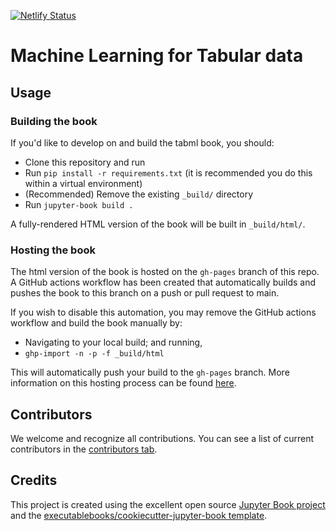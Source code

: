 [![Netlify Status](https://api.netlify.com/api/v1/badges/7619f5df-3af6-4035-912c-9a52c3d4101f/deploy-status)](https://app.netlify.com/sites/tabml/deploys)

# Machine Learning for Tabular data

## Usage

### Building the book

If you'd like to develop on and build the tabml book, you should:

- Clone this repository and run
- Run `pip install -r requirements.txt` (it is recommended you do this within a virtual environment)
- (Recommended) Remove the existing `_build/` directory
- Run `jupyter-book build .`

A fully-rendered HTML version of the book will be built in `_build/html/`.

### Hosting the book

The html version of the book is hosted on the `gh-pages` branch of this repo. A GitHub actions workflow has been created that automatically builds and pushes the book to this branch on a push or pull request to main.

If you wish to disable this automation, you may remove the GitHub actions workflow and build the book manually by:

- Navigating to your local build; and running,
- `ghp-import -n -p -f _build/html`

This will automatically push your build to the `gh-pages` branch. More information on this hosting process can be found [here](https://jupyterbook.org/publish/gh-pages.html#manually-host-your-book-with-github-pages).

## Contributors

We welcome and recognize all contributions. You can see a list of current contributors in the [contributors tab](https://github.com/tiepvupsu/tabml_jb/graphs/contributors).

## Credits

This project is created using the excellent open source [Jupyter Book project](https://jupyterbook.org/) and the [executablebooks/cookiecutter-jupyter-book template](https://github.com/executablebooks/cookiecutter-jupyter-book).
